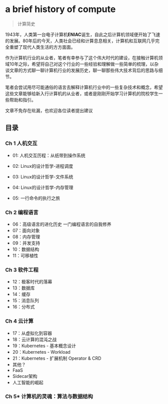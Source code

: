 # a brief history of compute
> 计算简史

1943年，人类第一台电子计算机**ENIAC**诞生，自此之后计算机领域便开始了飞速的发展。80年后的今天，人类社会已经和计算息息相关，计算机和互联网几乎完全重塑了现代人类生活的方方面面。

作为计算机行业的从业者，笔者有幸参与了这个伟大时代的建设，在接触计算机领域10年之际，希望将自己对这个行业的一些经验和理解做一些简单的梳理，以杂谈文章的方式聊一聊计算机行业的发展历史，聊一聊那些伟大技术背后的思路与细节。

笔者会尝试用尽可能通俗的语言去解释计算机行业中的一些复杂技术和概念，希望这些文章能够给新入行计算机的从业者，或者是刚刚开始学习计算机的院校学生一些帮助和指引。

文章不免存在纰漏，也欢迎各位读者提出建议

## 目录

### Ch 1 人机交互

- 01: 人机交互历程：从纸带到操作系统

- 02: Linux的设计哲学-进程调度

- 03: Linux的设计哲学-文件系统

- 04: Linux的设计哲学-内存管理

- 05: 一行命令的执行之旅

### Ch 2 编程语言
-  06：高级语言的进化历史 
一门编程语言的自我修养
- 07：面向对象
- 08：内存管理
- 09：并发支持
- 10：数据结构
- 11：可移植性

### Ch 3 软件工程
- 12：极客时代的落幕
- 13：数据库
- 14：缓存
- 15：消息队列
- 16：分布式

### Ch 4 云计算
- 17：从虚拟化到容器
- 18：云计算的混沌之战
- 19：Kubernetes - 基本概念设计
- 20：Kubernetes - Workload
- 21：Kubernetes - 扩展机制 Operator & CRD
- 其他？
 - FaaS
 - Sidecar架构
 - 人工智能的崛起

### Ch 5* 计算机的灵魂：算法与数据结构
